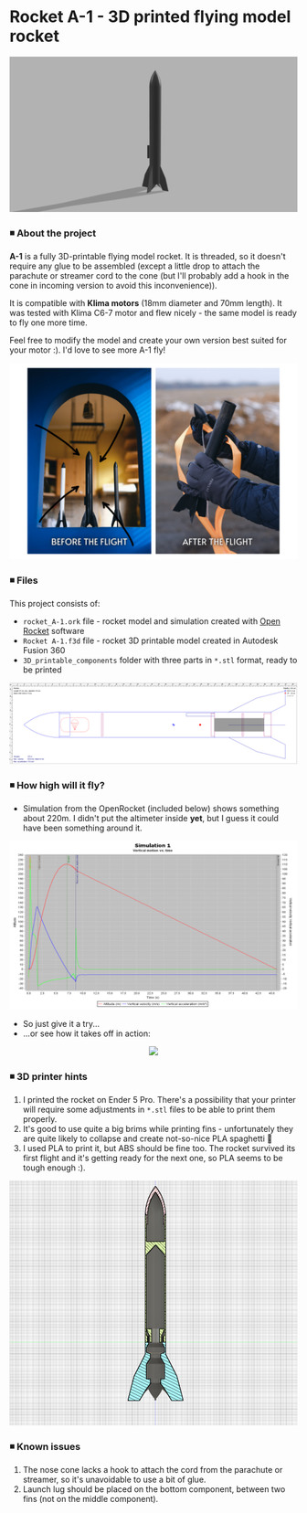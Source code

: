 # Rocket A-1 - 3D printed flying model rocket

![schema](images/rocket_model.png)

### ◾ About the project

**A-1** is a fully 3D-printable flying model rocket. It is threaded, so it doesn't require any glue to be assembled (except a little drop to attach the parachute or streamer cord to the cone (but I'll probably add a hook in the cone in incoming version to avoid this inconvenience)).

It is compatible with **Klima motors** (18mm diameter and 70mm length). It was tested with Klima C6-7 motor and flew nicely - the same model is ready to fly one more time.

Feel free to modify the model and create your own version best suited for your motor :). I'd love to see more A-1 fly!

![schema](images/a1_rocket.png)

### ◾ Files
This project consists of:
- `rocket_A-1.ork` file - rocket model and simulation created with [Open Rocket](http://openrocket.info/) software
- `Rocket A-1.f3d` file - rocket 3D printable model created in Autodesk Fusion 360
- `3D_printable_components` folder with three parts in `*.stl` format, ready to be printed

![schema](images/rocket_project.png)

### ◾ How high will it fly?
- Simulation from the OpenRocket (included below) shows something about 220m. I didn't put the altimeter inside **yet**, but I guess it could have been something around it.

![schema](images/flight_simulation.png)

- So just give it a try...
- ...or see how it takes off in action:

<p align="center">
  <img src="https://github.com/alicjamusial/rocket-a-1/blob/master/images/flight.gif?raw=true" />
</p>

### ◾ 3D printer hints
1. I printed the rocket on Ender 5 Pro. There's a possibility that your printer will require some adjustments in `*.stl` files to be able to print them properly.
2. It's good to use quite a big brims while printing fins - unfortunately they are quite likely to collapse and create not-so-nice PLA spaghetti 😬
3. I used PLA to print it, but ABS should be fine too. The rocket survived its first flight and it's getting ready for the next one, so PLA seems to be tough enough :).

![schema](images/rocket_section.png)

### ◾ Known issues
1. The nose cone lacks a hook to attach the cord from the parachute or streamer, so it's unavoidable to use a bit of glue.
2. Launch lug should be placed on the bottom component, between two fins (not on the middle component).